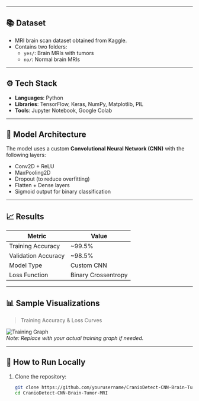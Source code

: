 
---

## 📚 Dataset

- MRI brain scan dataset obtained from Kaggle.
- Contains two folders:
  - `yes/`: Brain MRIs with tumors
  - `no/`: Normal brain MRIs

---

## ⚙️ Tech Stack

- **Languages**: Python  
- **Libraries**: TensorFlow, Keras, NumPy, Matplotlib, PIL  
- **Tools**: Jupyter Notebook, Google Colab  

---

## 🧠 Model Architecture

The model uses a custom **Convolutional Neural Network (CNN)** with the following layers:
- Conv2D + ReLU
- MaxPooling2D
- Dropout (to reduce overfitting)
- Flatten + Dense layers
- Sigmoid output for binary classification

---

## 📈 Results

| Metric              | Value         |
|---------------------|---------------|
| Training Accuracy    | ~99.5%        |
| Validation Accuracy  | ~98.5%        |
| Model Type           | Custom CNN    |
| Loss Function        | Binary Crossentropy |

---

## 📊 Sample Visualizations

> Training Accuracy & Loss Curves

![Training Graph](https://i.imgur.com/NnWhzUH.png)  
*Note: Replace with your actual training graph if needed.*

---

## 🚀 How to Run Locally

1. Clone the repository:
   ```bash
   git clone https://github.com/yourusername/CranioDetect-CNN-Brain-Tumor-MRI.git
   cd CranioDetect-CNN-Brain-Tumor-MRI
